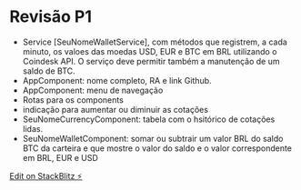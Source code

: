 # Revisão P1

   - Service [SeuNomeWalletService], com métodos que registrem, a cada minuto, os valoes das moedas USD, EUR e BTC em BRL utilizando o Coindesk API. O serviço deve permitir também a manutenção de um saldo de BTC. 
   - AppComponent: nome completo, RA e link Github.
   - AppComponent: menu de navegação
   - Rotas para os components
   - indicação para aumentar ou diminuir as cotações
   - SeuNomeCurrencyComponent: tabela com o hsitórico de cotações lidas.
   - SeuNomeWalletComponent: somar ou subtrair um valor BRL do saldo BTC da carteira e que mostre o valor do saldo e o valor correspondente em BRL, EUR e USD

[Edit on StackBlitz ⚡️](https://stackblitz.com/edit/angular-ivy-b53utp)
